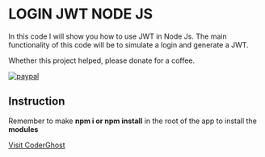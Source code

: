 # LOGIN JWT NODE JS
In this code I will show you how to use JWT in Node Js. The main functionality of this code will be to simulate a login and generate a JWT.

Whether this project helped, please donate for a coffee.

[![paypal](https://www.paypalobjects.com/en_US/i/btn/btn_donateCC_LG.gif)](https://www.paypal.com/cgi-bin/webscr?cmd=_s-xclick&hosted_button_id=AFSV8TQBVW6LC)


## Instruction

Remember to make **npm i or npm install** in the root of the app to install the **modules**

[Visit CoderGhost](https://www.coderghost.com/)
